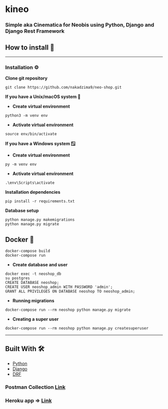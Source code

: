 # kineo
### Simple aka Cinematica for Neobis using Python, Django and Django Rest Framework

## How to install 📢
____
### Installation ⚙️
__Clone git repository__
```
git clone https://github.com/nakadzima9/neo-shop.git
```
**If you have a Unix/macOS system 🐧**
- __Create virtual environment__
```
python3 -m venv env
```
- __Activate virtual environment__
```
source env/bin/activate
```
**If you have a Windows system 🪟**
- __Create virtual environment__
```
py -m venv env
```
- __Activate virtual environment__
```
.\env\Scripts\activate
```
__Installation dependencies__
```
pip install -r requirements.txt
```

__Database setup__
```
python manage.py makemigrations
python manage.py migrate 
```

## Docker 🐋 
```
docker-compose build
docker-compose run
```
- __Create database and user__
```
docker exec -t neoshop_db
su postgres
CREATE DATABASE neoshop;
CREATE USER neoshop_admin WITH PASSWORD 'admin';
GRANT ALL PRIVILEGES ON DATABASE neoshop TO neoshop_admin;
```
- __Running migrations__
```
docker-compose run --rm neoshop python manage.py migrate
```
- __Creating a super user__
```
docker-compose run --rm neoshop python manage.py createsuperuser
```

---
## Built With 🛠️
* [Python](https://www.python.org/)
* [Django](https://www.djangoproject.com/)
* [DRF](https://www.django-rest-framework.org/)


### Postman Collection **[Link](http://127.0.0.1:8000/api/v1/booking/)**
### Heroku app => **[Link](https://kineo-cinematica.herokuapp.com/)**